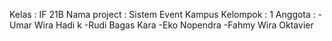 Kelas : IF 21B
Nama project : Sistem Event Kampus
Kelompok : 1
Anggota :
-Umar Wira Hadi k
-Rudi Bagas Kara
-Eko Nopendra
-Fahmy Wira Oktavier
